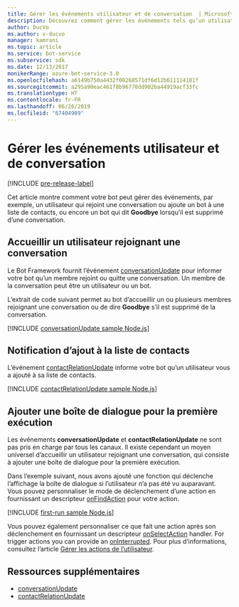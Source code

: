 ```yaml
---
title: Gérer les événements utilisateur et de conversation  | Microsoft Docs
description: Découvrez comment gérer les événements tels qu’un utilisateur rejoignant une conversation à l’aide du kit SDK Bot Framework pour Node.js.
author: DucVo
ms.author: v-ducvo
manager: kamrani
ms.topic: article
ms.service: bot-service
ms.subservice: sdk
ms.date: 12/13/2017
monikerRange: azure-bot-service-3.0
ms.openlocfilehash: a6149b750a4432f00268571df6d12b611114181f
ms.sourcegitcommit: a295a90eac461f8b96770dd902ba44919acf33fc
ms.translationtype: HT
ms.contentlocale: fr-FR
ms.lasthandoff: 06/26/2019
ms.locfileid: "67404909"
---
```

# <a name="handle-user-and-conversation-events"></a>Gérer les événements utilisateur et de conversation

[!INCLUDE [pre-release-label](../includes/pre-release-label-v3.md)]

Cet article montre comment votre bot peut gérer des événements, par exemple, un utilisateur qui rejoint une conversation ou ajoute un bot à une liste de contacts, ou encore un bot qui dit **Goodbye** lorsqu’il est supprimé d’une conversation.


## <a name="greet-a-user-on-conversation-join"></a>Accueillir un utilisateur rejoignant une conversation
Le Bot Framework fournit l’événement [conversationUpdate][conversationUpdate] pour informer votre bot qu’un membre rejoint ou quitte une conversation. Un membre de la conversation peut être un utilisateur ou un bot.

L’extrait de code suivant permet au bot d’accueillir un ou plusieurs membres rejoignant une conversation ou de dire **Goodbye** s’il est supprimé de la conversation.

[!INCLUDE [conversationUpdate sample Node.js](../includes/snippet-code-node-conversationupdate-1.md)]

## <a name="acknowledge-add-to-contacts-list"></a>Notification d’ajout à la liste de contacts

L’événement [contactRelationUpdate][contactRelationUpdate] informe votre bot qu’un utilisateur vous a ajouté à sa liste de contacts.

[!INCLUDE [contactRelationUpdate sample Node.js](../includes/snippet-code-node-contactrelationupdate-1.md)]

## <a name="add-a-first-run-dialog"></a>Ajouter une boîte de dialogue pour la première exécution

Les événements **conversationUpdate** et **contactRelationUpdate** ne sont pas pris en charge par tous les canaux. Il existe cependant un moyen universel d’accueillir un utilisateur rejoignant une conversation, qui consiste à ajouter une boîte de dialogue pour la première exécution.

Dans l’exemple suivant, nous avons ajouté une fonction qui déclenche l’affichage la boîte de dialogue si l’utilisateur n’a pas été vu auparavant. Vous pouvez personnaliser le mode de déclenchement d’une action en fournissant un descripteur [onFindAction][onFindAction] pour votre action. 

[!INCLUDE [first-run sample Node.js](../includes/snippet-code-node-first-run-dialog-1.md)]

Vous pouvez également personnaliser ce que fait une action après son déclenchement en fournissant un descripteur [onSelectAction][onSelectAction] handler. For trigger actions you can provide an [onInterrupted][onInterrupted]. Pour plus d’informations, consultez l’article [Gérer les actions de l’utilisateur](bot-builder-nodejs-dialog-actions.md).

## <a name="additional-resources"></a>Ressources supplémentaires

* [conversationUpdate][conversationUpdate]
* [contactRelationUpdate][contactRelationUpdate]

[conversationUpdate]: https://docs.botframework.com/node/builder/chat-reference/interfaces/_botbuilder_d_.iconversationupdate.html
[contactRelationUpdate]: https://docs.botframework.com/node/builder/chat-reference/interfaces/_botbuilder_d_.icontactrelationupdate.html

[onFindAction]: https://docs.botframework.com/node/builder/chat-reference/interfaces/_botbuilder_d_.itriggeractionoptions#onfindaction
[onSelectAction]: https://docs.botframework.com/node/builder/chat-reference/interfaces/_botbuilder_d_.itriggeractionoptions#onselectaction
[onInterrupted]: https://docs.botframework.com/node/builder/chat-reference/interfaces/_botbuilder_d_.itriggeractionoptions#oninterrupted

[SendTyping]: https://docs.botframework.com/node/builder/chat-reference/classes/_botbuilder_d_.session#sendtyping
[IMessage]: http://docs.botframework.com/node/builder/chat-reference/interfaces/_botbuilder_d_.imessage
[ChatConnector]: https://docs.botframework.com/node/builder/chat-reference/classes/_botbuilder_d_.chatconnector.html
[session_userData]: https://docs.botframework.com/node/builder/chat-reference/classes/_botbuilder_d_.session.html#userdata
